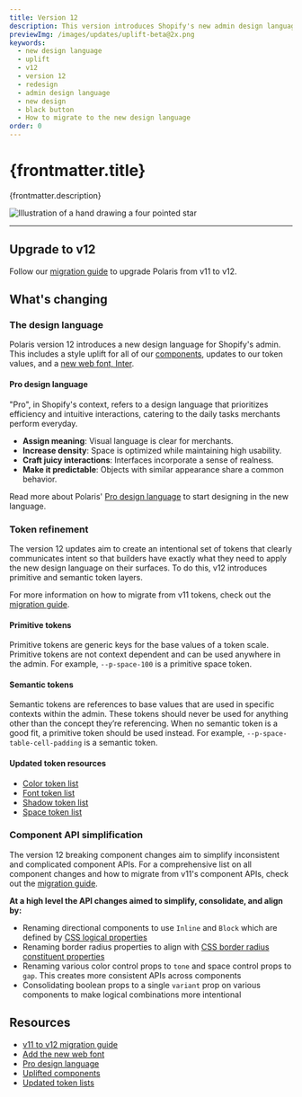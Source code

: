 ```yaml
---
title: Version 12
description: This version introduces Shopify's new admin design language, refined tokens, and aligned component APIs.
previewImg: /images/updates/uplift-beta@2x.png
keywords:
  - new design language
  - uplift
  - v12
  - version 12
  - redesign
  - admin design language
  - new design
  - black button
  - How to migrate to the new design language
order: 0
---
```


# {frontmatter.title}

<Lede>{frontmatter.description}</Lede>

![Illustration of a hand drawing a four pointed star](/images/updates/uplift-beta@2x.png)

---

## Upgrade to v12

Follow our [migration guide](/version-guides/migrating-from-v11-to-v12) to upgrade Polaris from v11 to v12.

## What's changing

### The design language

Polaris version 12 introduces a new design language for Shopify's admin. This includes a style uplift for all of our [components](/components), updates to our token values, and a [new web font, Inter](/version-guides/migrating-from-v11-to-v12#a-new-web-font).

#### Pro design language

"Pro", in Shopify's context, refers to a design language that prioritizes efficiency and intuitive interactions, catering to the daily tasks merchants perform everyday.

- **Assign meaning**: Visual language is clear for merchants.
- **Increase density**: Space is optimized while maintaining high usability.
- **Craft juicy interactions**: Interfaces incorporate a sense of realness.
- **Make it predictable**: Objects with similar appearance share a common behavior.

Read more about Polaris' [Pro design language](/design/pro-design-language) to start designing in the new language.

### Token refinement

The version 12 updates aim to create an intentional set of tokens that clearly communicates intent so that builders have exactly what they need to apply the new design language on their surfaces. To do this, v12 introduces primitive and semantic token layers.

For more information on how to migrate from v11 tokens, check out the [migration guide](/version-guides/migrating-from-v11-to-v12#token-migrations).

#### Primitive tokens

Primitive tokens are generic keys for the base values of a token scale. Primitive tokens are not context dependent and can be used anywhere in the admin. For example, `--p-space-100` is a primitive space token.

#### Semantic tokens

Semantic tokens are references to base values that are used in specific contexts within the admin. These tokens should never be used for anything other than the concept they’re referencing. When no semantic token is a good fit, a primitive token should be used instead. For example, `--p-space-table-cell-padding` is a semantic token.

#### Updated token resources

- [Color token list](/tokens/color)
- [Font token list](/tokens/font)
- [Shadow token list](/tokens/shadow)
- [Space token list](/tokens/space)

### Component API simplification

The version 12 breaking component changes aim to simplify inconsistent and complicated component APIs. For a comprehensive list on all component changes and how to migrate from v11's component APIs, check out the [migration guide](/version-guides/migrating-from-v11-to-v12#component-migrations).

**At a high level the API changes aimed to simplify, consolidate, and align by:**

- Renaming directional components to use `Inline` and `Block` which are defined by [CSS logical properties](https://developer.mozilla.org/en-US/docs/Web/CSS/CSS_logical_properties_and_values)
- Renaming border radius properties to align with [CSS border radius constituent properties](https://developer.mozilla.org/en-US/docs/Web/CSS/border-radius#constituent_properties)
- Renaming various color control props to `tone` and space control props to `gap`. This creates more consistent APIs across components
- Consolidating boolean props to a single `variant` prop on various components to make logical combinations more intentional

## Resources

- [v11 to v12 migration guide](/version-guides/migrating-from-v11-to-v12)
- [Add the new web font](/version-guides/migrating-from-v11-to-v12#a-new-web-font)
- [Pro design language](/design/pro-design-language)
- [Uplifted components](/components)
- [Updated token lists](/tokens)
